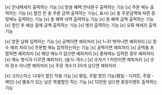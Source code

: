 [x] 안내메세지 출력하는 기능
[x] 받을 혜택 안내문구 출력하는 기능
[x] 주문 메뉴 출력하는 기능
[x] 할인 전 총 주문 금액 출력하는 기능(, 표시)
[x] 총 주문금액에 따른 증정메뉴 출력하는 기능
[x] 총 혜택 내역 출력하능 기능
[x] 총 혜택 금액 출력하는 기능
[x] 할인 후 예상 결제 금액 출력하는 기능
[x] 뱃지 출력하는 기능
[x] 오류 메세지 출력 기능

[x] 방문 날짜 입력하는 기능
        [x] 공백이면 예외처리
        [x] 1~31 벗어나면 예외처리
        [x] 정수 예외 처리
[x] 주문할 메뉴 입력하는하는 기능
        [x] 공백이면 예외처리
        [x] 공백을 포함하면 예외처리
        [x] 해당 메뉴가 없으면 예외처리
        [x] 중복메뉴 입력한 경우 예외처리
        [x] 메뉴 형식과 다르면 예외처리, (음식-개수,)
        [x] 숫자가 1 미만이면 예외처리
        [x] 숫자 정수 아니면 예외처리
        [x] 주문 개수가 20개 넘으면 예외처리

[x] 크리스마스 디데이 할인 적용 기능
[x] 평일, 주말 할인 기능(평일 - 디저트, 주말 - 메인)
[x] 별표가 있는 날은 특별할인 하는 기능
[x] 12만원 넘으면 증정이벤트 출력하는 기능

